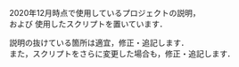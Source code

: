 2020年12月時点で使用しているプロジェクトの説明，  
および 使用したスクリプトを置いています．  

説明の抜けている箇所は適宜，修正・追記します．  
また，スクリプトをさらに変更した場合も，修正・追記します．





